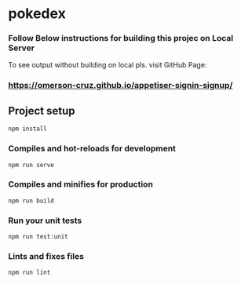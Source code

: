 # pokedex

### Follow Below instructions for building this projec on Local Server

To see output without building on local pls. visit GitHub Page:
### https://omerson-cruz.github.io/appetiser-signin-signup/

## Project setup
```
npm install
```

### Compiles and hot-reloads for development
```
npm run serve
```

### Compiles and minifies for production
```
npm run build
```

### Run your unit tests
```
npm run test:unit
```

### Lints and fixes files
```
npm run lint
```



